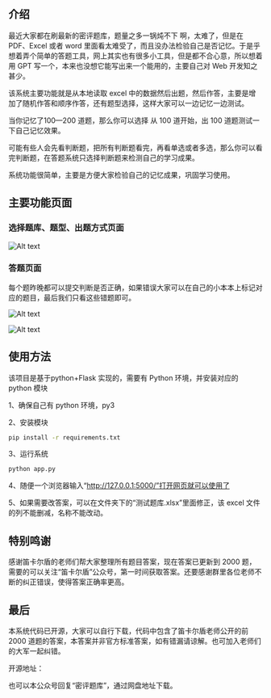 ## 介绍

最近大家都在刷最新的密评题库，题量之多一锅炖不下 啊，太难了，但是在 PDF、Excel 或者 word 里面看太难受了，而且没办法检验自己是否记忆。于是乎想着弄个简单的答题工具，网上其实也有很多小工具，但是都不合心意，所以想着用 GPT 写一个，本来也没想它能写出来一个能用的，主要自己对 Web 开发知之甚少。

该系统主要功能就是从本地读取 excel 中的数据然后出题，然后作答，主要是增加了随机作答和顺序作答，还有题型选择，这样大家可以一边记忆一边测试。

当你记忆了100—200 道题，那么你可以选择 从 100 道开始，出 100 道题测试一下自己记忆效果。

可能有些人会先看判断题，把所有判断题看完，再看单选或者多选，那么你可以看完判断题，在答题系统只选择判断题来检测自己的学习成果。

系统功能很简单，主要是方便大家检验自己的记忆成果，巩固学习使用。

## 主要功能页面

### 选择题库、题型、出题方式页面

![Alt text](<Pasted image 20230705114226.png>)

### 答题页面
每个题昨晚都可以提交判断是否正确，如果错误大家可以在自己的小本本上标记对应的题目，最后我们只看这些错题即可。

![Alt text](<Pasted image 20230705114415.png>)

![Alt text](<Pasted image 20230705114546.png>)

## 使用方法

该项目是基于python+Flask 实现的，需要有 Python 环境，并安装对应的 python 模块

1、确保自己有 python 环境，py3

2、安装模块

```bash
pip install -r requirements.txt
```

3、运行系统

```bash
python app.py
```

4、随便一个浏览器输入“http://127.0.0.1:5000/”打开网页就可以使用了

5、如果需要改答案，可以在文件夹下的“测试题库.xlsx”里面修正，该 excel 文件的列不能删减，名称不能改动。

## 特别鸣谢

感谢笛卡尔盾的老师们帮大家整理所有题目答案，现在答案已更新到 2000 题，需要的可以关注“笛卡尔盾”公众号，第一时间获取答案。还要感谢群里各位老师不断的纠正错误，使得答案正确率更高。

## 最后

本系统代码已开源，大家可以自行下载，代码中包含了笛卡尔盾老师公开的前 2000 道题的答案，本答案并非官方标准答案，如有错漏请谅解。也可加入老师们的大军一起纠错。

开源地址：

也可以本公众号回复“密评题库”，通过网盘地址下载。